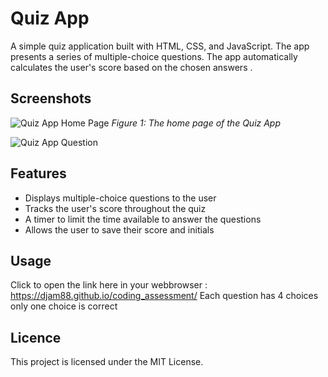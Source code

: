 # Quiz App

A simple quiz application built with HTML, CSS, and JavaScript. The app presents a series of multiple-choice questions. The app automatically calculates the user's score based on the chosen answers .

## Screenshots

![Quiz App Home Page](./images/home-page.png)
_Figure 1: The home page of the Quiz App_

![Quiz App Question](./images/question.png)

## Features

- Displays multiple-choice questions to the user
- Tracks the user's score throughout the quiz
- A timer to limit the time available to answer the questions
- Allows the user to save their score and initials

## Usage

Click to open the link here in your webbrowser : https://djam88.github.io/coding_assessment/
Each question has 4 choices
only one choice is correct

## Licence

This project is licensed under the MIT License.
